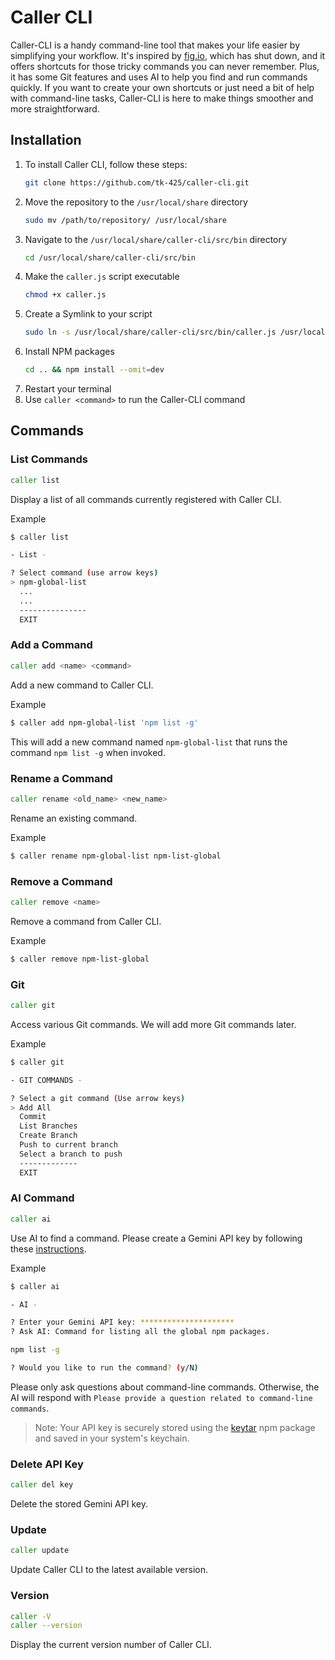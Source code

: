 # Caller CLI

Caller-CLI is a handy command-line tool that makes your life easier by simplifying your workflow. It's inspired by [fig.io](https://fig.io/), which has shut down, and it offers shortcuts for those tricky commands you can never remember. Plus, it has some Git features and uses AI to help you find and run commands quickly. If you want to create your own shortcuts or just need a bit of help with command-line tasks, Caller-CLI is here to make things smoother and more straightforward.

## Installation

1. To install Caller CLI, follow these steps:
   ```bash
   git clone https://github.com/tk-425/caller-cli.git
   ```
2. Move the repository to the `/usr/local/share` directory
   ```bash
   sudo mv /path/to/repository/ /usr/local/share
   ```
3. Navigate to the `/usr/local/share/caller-cli/src/bin` directory
   ```bash
   cd /usr/local/share/caller-cli/src/bin
   ```
4. Make the `caller.js` script executable
   ```bash
   chmod +x caller.js
   ```
5. Create a Symlink to your script
   ```bash
   sudo ln -s /usr/local/share/caller-cli/src/bin/caller.js /usr/local/bin/caller
   ```
6. Install NPM packages
   ```bash
   cd .. && npm install --omit=dev
   ```
7. Restart your terminal
8. Use `caller <command>` to run the Caller-CLI command

## Commands

### List Commands

```bash
caller list
```

Display a list of all commands currently registered with Caller CLI.

Example

```bash
$ caller list

- List -

? Select command (use arrow keys)
> npm-global-list
  ...
  ...
  ---------------
  EXIT
```

### Add a Command

```bash
caller add <name> <command>
```

Add a new command to Caller CLI.

Example

```bash
$ caller add npm-global-list 'npm list -g'
```

This will add a new command named `npm-global-list` that runs the command `npm list -g` when invoked.

### Rename a Command

```bash
caller rename <old_name> <new_name>
```

Rename an existing command.

Example

```bash
$ caller rename npm-global-list npm-list-global
```

### Remove a Command

```bash
caller remove <name>
```

Remove a command from Caller CLI.

Example

```bash
$ caller remove npm-list-global
```

### Git

```bash
caller git
```

Access various Git commands. We will add more Git commands later.

Example

```bash
$ caller git

- GIT COMMANDS -

? Select a git command (Use arrow keys)
> Add All
  Commit
  List Branches
  Create Branch
  Push to current branch
  Select a branch to push
  -------------
  EXIT
```

### AI Command

```bash
caller ai
```

Use AI to find a command. Please create a Gemini API key by following these [instructions](https://ai.google.dev/gemini-api/docs/api-key).

Example

```bash
$ caller ai

- AI -

? Enter your Gemini API key: *********************
? Ask AI: Command for listing all the global npm packages.

npm list -g

? Would you like to run the command? (y/N)
```

Please only ask questions about command-line commands. Otherwise, the AI will respond with `Please provide a question related to command-line commands`.

> Note: Your API key is securely stored using the [keytar](https://www.npmjs.com/package/keytar) npm package and saved in your system's keychain.

### Delete API Key

```bash
caller del key
```

Delete the stored Gemini API key.

### Update

```bash
caller update
```

Update Caller CLI to the latest available version.

### Version

```bash
caller -V
caller --version
```

Display the current version number of Caller CLI.
